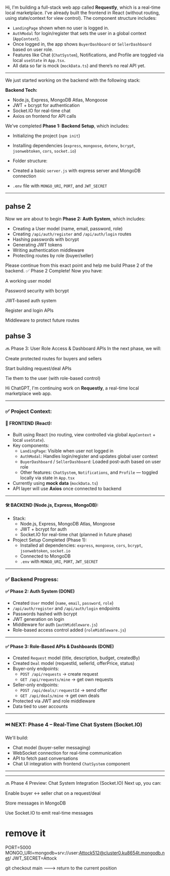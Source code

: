 Hi, I'm building a full-stack web app called **Requestly**, which is a real-time local marketplace. I've already built the frontend in React (without routing, using state/context for view control). The component structure includes:

- `LandingPage` shown when no user is logged in.
- `AuthModal` for login/register that sets the user in a global context (`AppContext`).
- Once logged in, the app shows `BuyerDashboard` or `SellerDashboard` based on user role.
- Features like Chat (`ChatSystem`), Notifications, and Profile are toggled via local `useState` in `App.tsx`.
- All data so far is mock (`mockData.ts`) and there’s no real API yet.

---

We just started working on the backend with the following stack:

**Backend Tech:**
- Node.js, Express, MongoDB Atlas, Mongoose
- JWT + bcrypt for authentication
- Socket.IO for real-time chat
- Axios on frontend for API calls

We’ve completed **Phase 1: Backend Setup**, which includes:
- Initializing the project (`npm init`)
- Installing dependencies (`express`, `mongoose`, `dotenv`, `bcrypt`, `jsonwebtoken`, `cors`, `socket.io`)
- Folder structure:


- Created a basic `server.js` with express server and MongoDB connection
- `.env` file with `MONGO_URI`, `PORT`, and `JWT_SECRET`

---
## pahse 2 
Now we are about to begin **Phase 2: Auth System**, which includes:
- Creating a User model (name, email, password, role)
- Creating `/api/auth/register` and `/api/auth/login` routes
- Hashing passwords with bcrypt
- Generating JWT tokens
- Writing authentication middleware
- Protecting routes by role (buyer/seller)

Please continue from this exact point and help me build Phase 2 of the backend.
 ✅ Phase 2 Complete!
Now you have:

A working user model

Password security with bcrypt

JWT-based auth system

Register and login APIs

Middleware to protect future routes

## pahse 3  

🔜 Phase 3: User Role Access & Dashboard APIs
In the next phase, we will:

Create protected routes for buyers and sellers

Start building request/deal APIs

Tie them to the user (with role-based control) 







Hi ChatGPT, I'm continuing work on **Requestly**, a real-time local marketplace web app.

---

### ✅ Project Context:

#### 🚀 FRONTEND (React):
- Built using React (no routing, view controlled via global `AppContext` + local `useState`).
- Key components:
  - `LandingPage`: Visible when user not logged in
  - `AuthModal`: Handles login/register and updates global user context
  - `BuyerDashboard` / `SellerDashboard`: Loaded post-auth based on user role
  - Other features: `ChatSystem`, `Notifications`, and `Profile` — toggled locally via state in `App.tsx`
- Currently using **mock data** (`mockData.ts`)
- API layer will use **Axios** once connected to backend

---

#### 🛠️ BACKEND (Node.js, Express, MongoDB):
- Stack:
  - Node.js, Express, MongoDB Atlas, Mongoose
  - JWT + bcrypt for auth
  - Socket.IO for real-time chat (planned in future phase)
- Project Setup Completed (Phase 1):
  - Installed all dependencies: `express`, `mongoose`, `cors`, `bcrypt`, `jsonwebtoken`, `socket.io`
  - Connected to MongoDB
  - `.env` with `MONGO_URI`, `PORT`, `JWT_SECRET`

---

### ✅ Backend Progress:

#### ✅ **Phase 2: Auth System** (DONE)
- Created `User` model (`name`, `email`, `password`, `role`)
- `/api/auth/register` and `/api/auth/login` endpoints
- Passwords hashed with bcrypt
- JWT generation on login
- Middleware for auth (`authMiddleware.js`)
- Role-based access control added (`roleMiddleware.js`)

---

#### ✅ **Phase 3: Role-Based APIs & Dashboards** (DONE)
- Created `Request` model (title, description, budget, createdBy)
- Created `Deal` model (requestId, sellerId, offerPrice, status)
- Buyer-only endpoints:
  - `POST /api/requests` → create request
  - `GET /api/requests/mine` → get own requests
- Seller-only endpoints:
  - `POST /api/deals/:requestId` → send offer
  - `GET /api/deals/mine` → get own deals
- Protected via JWT and role middleware
- Data tied to user accounts

---

### ⏭️ NEXT: **Phase 4 – Real-Time Chat System (Socket.IO)**

We'll build:
- Chat model (buyer-seller messaging)
- WebSocket connection for real-time communication
- API to fetch past conversations
- Chat UI integration with frontend `ChatSystem` component



-----
-----

🔜 Phase 4 Preview: Chat System Integration (Socket.IO)
Next up, you can:

Enable buyer ↔ seller chat on a request/deal

Store messages in MongoDB

Use Socket.IO to emit real-time messages








# remove it 
PORT=5000
MONGO_URI=mongodb+srv://user:Attock512@cluster0.ku8654t.mongodb.net/
JWT_SECRET=Attock





git checkout main       ---> return to the current position 



